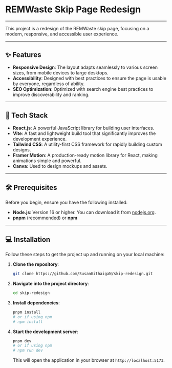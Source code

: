 # REMWaste Skip Page Redesign

---

This project is a redesign of the REMWaste skip page, focusing on a modern, responsive, and accessible user experience.

---

## ✨ Features

* **Responsive Design**: The layout adapts seamlessly to various screen sizes, from mobile devices to large desktops.
* **Accessibility**: Designed with best practices to ensure the page is usable by everyone, regardless of ability.
* **SEO Optimization**: Optimized with search engine best practices to improve discoverability and ranking.

---

## 🚀 Tech Stack

* **React.js**: A powerful JavaScript library for building user interfaces.
* **Vite**: A fast and lightweight build tool that significantly improves the development experience.
* **Tailwind CSS**: A utility-first CSS framework for rapidly building custom designs.
* **Framer Motion**: A production-ready motion library for React, making animations simple and powerful.
* **Canva**: Used to design mockups and assets.

---

## 🛠️ Prerequisites

Before you begin, ensure you have the following installed:

* **Node.js**: Version 16 or higher. You can download it from [nodejs.org](https://nodejs.org/).
* **pnpm** (recommended) or **npm**

---

## 💻 Installation

Follow these steps to get the project up and running on your local machine:

1.  **Clone the repository**:
    ```bash
    git clone https://github.com/SusanGithaigaN/skip-redesign.git
    ```

2.  **Navigate into the project directory**:
    ```bash
    cd skip-redesign
    ```

3.  **Install dependencies**:
    ```bash
    pnpm install
    # or if using npm
    # npm install
    ```

4.  **Start the development server**:
    ```bash
    pnpm dev
    # or if using npm
    # npm run dev
    ```

    This will open the application in your browser at `http://localhost:5173`.